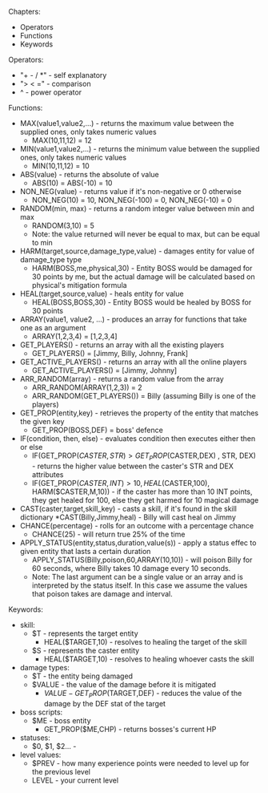 Chapters:
* Operators
* Functions
* Keywords

Operators: 
* "+ - / *" - self explanatory
* "> < =" - comparison
* ^ - power operator
    
Functions:
* MAX(value1,value2,...)  - returns the maximum value between the supplied ones, only takes numeric values
    * MAX(10,11,12) = 12
* MIN(value1,value2,...)  - returns the minimum value between the supplied ones, only takes numeric values
    * MIN(10,11,12) = 10
* ABS(value) - returns the absolute of value
    * ABS(10) = ABS(-10) = 10
* NON_NEG(value) - returns value if it's non-negative or 0 otherwise 
    * NON_NEG(10) = 10, NON_NEG(-100) = 0, NON_NEG(-10) = 0
* RANDOM(min, max) - returns a random integer value between min and max
    * RANDOM(3,10) = 5
    * Note: the value returned will never be equal to max, but can be equal to min
* HARM(target,source,damage_type,value) - damages entity for value of damage_type type
    * HARM(BOSS,me,physical,30) - Entity BOSS would be damaged for 30 points by me, but the actual damage will be calculated based on physical's mitigation formula 
* HEAL(target,source,value) - heals entity for value
    * HEAL(BOSS,BOSS,30) - Entity BOSS would be healed by BOSS for 30 points     
* ARRAY(value1, value2, ...) - produces an array for functions that take one as an argument
    * ARRAY(1,2,3,4) = [1,2,3,4]
* GET_PLAYERS() - returns an array with all the existing players
    * GET_PLAYERS() = [Jimmy, Billy, Johnny, Frank]
* GET_ACTIVE_PLAYERS() - returns an array with all the online players
    * GET_ACTIVE_PLAYERS() = [Jimmy, Johnny]
* ARR_RANDOM(array) - returns a random value from the array
    * ARR_RANDOM(ARRAY(1,2,3)) = 2
    * ARR_RANDOM(GET_PLAYERS()) = Billy (assuming Billy is one of the players)
* GET_PROP(entity,key) - retrieves the property of the entity that matches the given key
    * GET_PROP(BOSS,DEF) = boss' defence
* IF(condition, then, else) - evaluates condition then executes either then or else
    * IF(GET_PROP($CASTER,STR) > GET_PROP($CASTER,DEX) , STR, DEX) - returns the higher value between the caster's STR and DEX attributes
    * IF(GET_PROP($CASTER,INT) > 10, HEAL($CASTER,100), HARM($CASTER,M,10)) - if the caster has more than 10 INT points, they get healed for 100, else they get harmed for 10 magical damage
* CAST(caster,target,skill_key) - casts a skill, if it's found in the skill dictionary
    *CAST(Billy,Jimmy,heal) - Billy will cast heal on Jimmy
* CHANCE(percentage) - rolls for an outcome with a percentage chance
    * CHANCE(25) - will return true 25% of the time
* APPLY_STATUS(entity,status,duration,value(s)) - apply a status effec to given entity that lasts a certain duration
    * APPLY_STATUS(Billy,poison,60,ARRAY(10,10)) - will poison Billy for 60 seconds, where Billy takes 10 damage every 10 seconds.
    * Note: The last argument can be a single value or an array and is interpreted by the status itself. In this case we assume the values that poison takes are damage and interval.
          
Keywords:
* skill:
    * $T - represents the target entity
        * HEAL($TARGET,10) - resolves to healing the target of the skill
    * $S - represents the caster entity
        * HEAL($TARGET,10) - resolves to healing whoever casts the skill
* damage types:
    * $T - the entity being damaged
    * $VALUE - the value of the damage before it is mitigated
        * $VALUE-GET_PROP($TARGET,DEF) - reduces the value of the damage by the DEF stat of the target
* boss scripts:
    * $ME - boss entity
        * GET_PROP($ME,CHP) - returns bosses's current HP
* statuses:
    * $0, $1, $2... - 
* level values:
    * $PREV - how many experience points were needed to level up for the previous level
    * LEVEL - your current level
    
